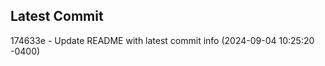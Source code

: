 
## Latest Commit
174633e - Update README with latest commit info (2024-09-04 10:25:20 -0400) <Yunxi-Zhou>
